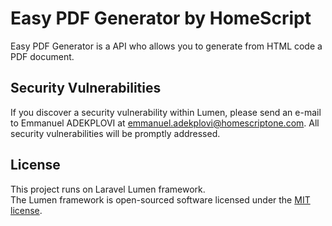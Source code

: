 # Easy PDF Generator by HomeScript

Easy PDF Generator is a API who allows you to generate from HTML code a PDF document.

## Security Vulnerabilities

If you discover a security vulnerability within Lumen, please send an e-mail to Emmanuel ADEKPLOVI at emmanuel.adekplovi@homescriptone.com. All security vulnerabilities will be promptly addressed.

## License

This project runs on Laravel Lumen framework.  
The Lumen framework is open-sourced software licensed under the [MIT license](https://opensource.org/licenses/MIT).
